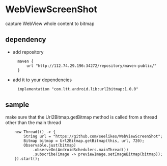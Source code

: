 # WebViewScreenShot
capture WebView whole content to bitmap
## dependency
* add repository

        maven {
            url "http://112.74.29.196:34272/repository/maven-public/"
        }
* add it to your dependencies

        implementation "com.ltt.android.lib:url2bitmap:1.0.0"

## sample
make sure that the Url2Bitmap.getBitmap method is called from a thread other than the main thread

        new Thread(() -> {
            String url = "https://github.com/seelikes/WebViewScreenShot";
            Bitmap bitmap = Url2Bitmap.getBitmap(this, url, 720);
            Observable.just(bitmap)
                .observeOn(AndroidSchedulers.mainThread())
                .subscribe(image -> previewImage.setImageBitmap(bitmap));
        }).start();
